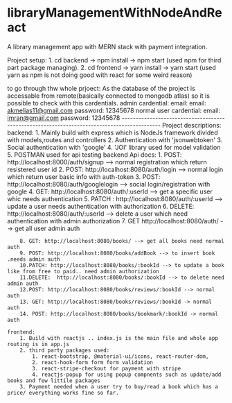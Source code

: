 # libraryManagementWithNodeAndReact
A library management app with MERN stack with payment integration.

Project setup: 
	1. cd backend -> npm  install -> npm start (used npm for third part package managing). 
	2. cd frontend -> yarn install -> yarn start (used yarn as npm is not doing good with react for some weird reason)

to go through thw whole prjoect:
	As the database of the project is accessable from remote(basically connected to mongodb atlas) so it is possible to check with this cardentials.
	admin cardential: 
		email: email: akmelias11@gmail.com
		password: 12345678
	normal user cardential:
		email: imran@gmail.com
		password: 12345678
	--------------------------------------------------------------------------------------------
Project descriptions: 
 	backend:
		1. Mainly build with express which is NodeJs framework divided with models,routes and controllers
		2. Authentication with 'jsonwebtoken'
		3. Social authentication with 'google'
		4. 'JOI' library used for model validation
		5. POSTMAN used for api testing
                  backend Api docs:
		1. POST: http://localhost:8000/auth/signup --> normal registration which return resistered user id
		2. POST: http://localhost:8080/auth/login --> normal login which return user basic info with auth-token
		3. POST: http://localhost:8080/auth/googlelogin --> social login/registration with google 
		4. GET: http://localhost:8080/auth/:userId  --> get a specific user whic needs authentication 
		5. PATCH : http://localhost:8080/auth/:userId  --> update a user needs authentication with authorization
		6. DELETE: http://localhost:8080/auth/:userId --> delete a user which need authentication with admin authorization
		7. GET http://localhost:8080/auth/  --> get all user admin auth

		8. GET: http://localhost:8080/books/ --> get all books need normal auth
		9. POST: http://localhost:8080/books/addBook --> to insert book .needs admin auth
		10.PATCH: http://localhost:8080/books/:bookId --> to update a book like from free to paid.. need admin authorization
		11.DELETE:  http://localhost:8080/books/:bookId --> to delete need admin auth
		12.POST: http://localhost:8080/books/reviews/:bookId --> normal auth
		13. GET: http://localhost:8080/books/reviews/:bookId -> normal auth
		14. POST: http://localhost:8080/books/bookmark/:bookId -> normal auth

	frontend:
		1. Build with reactjs .. index.js is the main file and whole app routing is in app.js
		2. third party packages used: 
			1. react-bootstrap, @material-ui/icons, react-router-dom, 
			2. react-hook-form form form validation
			3. react-stripe-checkout for payment with stripe
			4. reactjs-popup for using popup compnents such as update/add books and few littile packages
		3. Payment needed when a user try to buy/read a book which has a price/ everything works fine so far.
